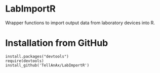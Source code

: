 LabImportR
================

Wrapper functions to import output data from laboratory devices into R.



# Installation from GitHub

```
install.packages("devtools")
require(devtools)
install_github('TellAnAx/LabImportR')
```
